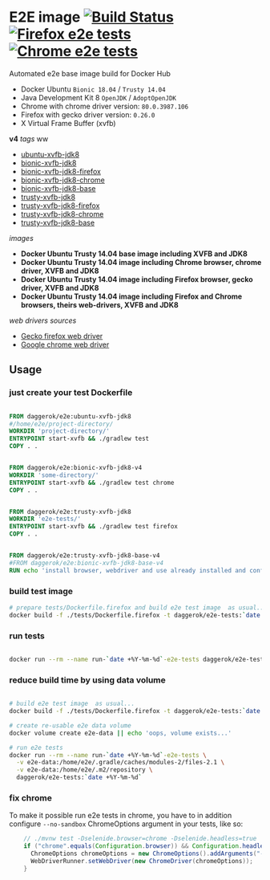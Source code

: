 # E2E image [![Build Status](https://travis-ci.org/daggerok/e2e.svg?branch=master)](https://travis-ci.org/daggerok/e2e) [![Firefox e2e tests](https://github.com/daggerok/e2e/workflows/Firefox%20e2e%20tests/badge.svg)](https://github.com/daggerok/e2e/actions) [![Chrome e2e tests](https://github.com/daggerok/e2e/workflows/Chrome%20e2e%20tests/badge.svg)](https://github.com/daggerok/e2e/actions?query=workflow%3A%22Chrome+e2e+tests%22)
Automated e2e base image build for Docker Hub

- Docker Ubuntu `Bionic 18.04` / `Trusty 14.04`
- Java Development Kit 8 `OpenJDK` / `AdoptOpenJDK`
- Chrome with chrome driver version: `80.0.3987.106`
- Firefox with gecko driver version: `0.26.0`
- X Virtual Frame Buffer (xvfb)

__v4__ _tags_
ww
- [ubuntu-xvfb-jdk8](https://github.com/daggerok/e2e/tree/ubuntu-xvfb-jdk8-v4)
- [bionic-xvfb-jdk8](https://github.com/daggerok/e2e/tree/bionic-xvfb-jdk8-v4)
- [bionic-xvfb-jdk8-firefox](https://github.com/daggerok/e2e/tree/bionic-xvfb-jdk8-firefox-v4)
- [bionic-xvfb-jdk8-chrome](https://github.com/daggerok/e2e/tree/bionic-xvfb-jdk8-chrome-v4)
- [bionic-xvfb-jdk8-base](https://github.com/daggerok/e2e/tree/bionic-xvfb-jdk8-base-v4)
- [trusty-xvfb-jdk8](https://github.com/daggerok/e2e/tree/trusty-xvfb-jdk8-v4)
- [trusty-xvfb-jdk8-firefox](https://github.com/daggerok/e2e/tree/trusty-xvfb-jdk8-firefox-v4)
- [trusty-xvfb-jdk8-chrome](https://github.com/daggerok/e2e/tree/trusty-xvfb-jdk8-chrome-v4)
- [trusty-xvfb-jdk8-base](https://github.com/daggerok/e2e/tree/trusty-xvfb-jdk8-base-v4)

_images_

- **Docker Ubuntu Trusty 14.04 base image including XVFB and JDK8**
- **Docker Ubuntu Trusty 14.04 image including Chrome browser, chrome driver, XVFB and JDK8**
- **Docker Ubuntu Trusty 14.04 image including Firefox browser, gecko driver, XVFB and JDK8**
- **Docker Ubuntu Trusty 14.04 image including Firefox and Chrome browsers, theirs web-drivers, XVFB and JDK8**

<!--

__v3__ _tags_

- [bionic-xvfb-jdk8](https://github.com/daggerok/e2e/tree/bionic-xvfb-jdk8-v3)
- [bionic-xvfb-jdk8-chrome](https://github.com/daggerok/e2e/tree/bionic-xvfb-jdk8-chrome-v3)
- [bionic-xvfb-jdk8-firefox](https://github.com/daggerok/e2e/tree/bionic-xvfb-jdk8-firefox-v3)
- [bionic-xvfb-jdk8-base](https://github.com/daggerok/e2e/tree/bionic-xvfb-jdk8-base-v3)

- [ubuntu-xvfb-jdk8](https://github.com/daggerok/e2e/tree/ubuntu-xvfb-jdk8-v3)
- [ubuntu-xvfb-jdk8-chrome](https://github.com/daggerok/e2e/tree/ubuntu-xvfb-jdk8-chrome-v3)
- [ubuntu-xvfb-jdk8-firefox](https://github.com/daggerok/e2e/tree/ubuntu-xvfb-jdk8-firefox-v3)
- [ubuntu-xvfb-jdk8-base](https://github.com/daggerok/e2e/tree/ubuntu-xvfb-jdk8-base-v3)

- [trusty-xvfb-jdk8](https://github.com/daggerok/e2e/tree/trusty-xvfb-jdk8-v3)
- [trusty-xvfb-jdk8-chrome](https://github.com/daggerok/e2e/tree/trusty-xvfb-jdk8-chrome-v3)
- [trusty-xvfb-jdk8-firefox](https://github.com/daggerok/e2e/tree/trusty-xvfb-jdk8-firefox-v3)
- [trusty-xvfb-jdk8-base](https://github.com/daggerok/e2e/tree/trusty-xvfb-jdk8-base-v3)

-->

_web drivers sources_

* [Gecko firefox web driver](https://github.com/mozilla/geckodriver/releases)
* [Google chrome web driver](http://chromedriver.chromium.org/)

## Usage

### just create your test Dockerfile

```dockerfile

FROM daggerok/e2e:ubuntu-xvfb-jdk8
#/home/e2e/project-directory/
WORKDIR 'project-directory/'
ENTRYPOINT start-xvfb && ./gradlew test
COPY . .

```

```dockerfile

FROM daggerok/e2e:bionic-xvfb-jdk8-v4
WORKDIR 'some-directory/'
ENTRYPOINT start-xvfb && ./gradlew test chrome
COPY . .

```

```dockerfile

FROM daggerok/e2e:trusty-xvfb-jdk8
WORKDIR 'e2e-tests/'
ENTRYPOINT start-xvfb && ./gradlew test firefox
COPY . .

```

```dockerfile

FROM daggerok/e2e:trusty-xvfb-jdk8-base-v4
#FROM daggerok/e2e:bionic-xvfb-jdk8-base-v4
RUN echo 'install browser, webdriver and use already installed and configured jdk8 + Xvfb based on Ubuntu 14.04'

```

### build test image

```bash
# prepare tests/Dockerfile.firefox and build e2e test image  as usual...
docker build -f ./tests/Dockerfile.firefox -t daggerok/e2e-tests:`date +%Y-%m-%d` ./tests

```

### run tests

```bash

docker run --rm --name run-`date +%Y-%m-%d`-e2e-tests daggerok/e2e-tests:`date +%Y-%m-%d`

```

### reduce build time by using data volume

```bash

# build e2e test image  as usual...
docker build -f ./tests/Dockerfile.firefox -t daggerok/e2e-tests:`date +%Y-%m-%d` ./tests

# create re-usable e2e data volume
docker volume create e2e-data || echo 'oops, volume exists...'

# run e2e tests
docker run --rm --name run-`date +%Y-%m-%d`-e2e-tests \
  -v e2e-data:/home/e2e/.gradle/caches/modules-2/files-2.1 \
  -v e2e-data:/home/e2e/.m2/repository \
  daggerok/e2e-tests:`date +%Y-%m-%d`

```

### fix chrome

To make it possible run e2e tests in chrome, you have to in addition configure `--no-sandbox` ChromeOptions argument
in your tests, like so:

```java
    // ./mvnw test -Dselenide.browser=chrome -Dselenide.headless=true
    if ("chrome".equals(Configuration.browser)) && Configuration.headless) {
      ChromeOptions chromeOptions = new ChromeOptions().addArguments("--no-sandbox");
      WebDriverRunner.setWebDriver(new ChromeDriver(chromeOptions));
    }
```

<!--

### reduce build time (wrong, don't do that)

In real big projects resolving dependencies each time might take long time and sometimes it's not what we want...
So we can try reuse existing local `~/.gradle` and `~/.m2` folders to reduce build time. 
To do so, just mount needed folder on during docker run:

```bash

docker build -t my-e2e-tests:latest .
mkdir -p ~/.gradle/caches/modules-2/files-2.1 ~/.m2/repository
docker run --rm --name run-my-e2e-tests \
  -v ~/.gradle/caches/modules-2/files-2.1:/home/e2e/.gradle/caches/modules-2/files-2.1 \
  -v ~/.m2/repository:/home/e2e/.m2/repository \
  my-e2e-tests

```

**WARNING**

Sometimes it might cause some strange and not obvious problems for `file not found` or `permission denied` topics...
So use it only if you know what you are doing and if you ready to spend time for some debugging :)

-->
